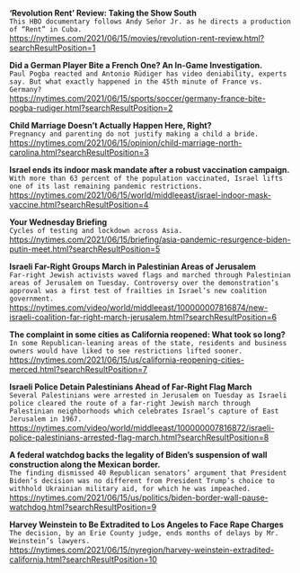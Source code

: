 **‘Revolution Rent’ Review: Taking the Show South**\
`This HBO documentary follows Andy Señor Jr. as he directs a production of “Rent” in Cuba.`\
https://nytimes.com/2021/06/15/movies/revolution-rent-review.html?searchResultPosition=1

**Did a German Player Bite a French One? An In-Game Investigation.**\
`Paul Pogba reacted and Antonio Rüdiger has video deniability, experts say. But what exactly happened in the 45th minute of France vs. Germany?`\
https://nytimes.com/2021/06/15/sports/soccer/germany-france-bite-pogba-rudiger.html?searchResultPosition=2

**Child Marriage Doesn’t Actually Happen Here, Right?**\
`Pregnancy and parenting do not justify making a child a bride. `\
https://nytimes.com/2021/06/15/opinion/child-marriage-north-carolina.html?searchResultPosition=3

**Israel ends its indoor mask mandate after a robust vaccination campaign.**\
`With more than 63 percent of the population vaccinated, Israel lifts one of its last remaining pandemic restrictions.`\
https://nytimes.com/2021/06/15/world/middleeast/israel-indoor-mask-vaccine.html?searchResultPosition=4

**Your Wednesday Briefing**\
`Cycles of testing and lockdown across Asia.`\
https://nytimes.com/2021/06/15/briefing/asia-pandemic-resurgence-biden-putin-meet.html?searchResultPosition=5

**Israeli Far-Right Groups March in Palestinian Areas of Jerusalem**\
`Far-right Jewish activists waved flags and marched through Palestinian areas of Jerusalem on Tuesday. Controversy over the demonstration’s approval was a first test of frailties in Israel’s new coalition government.`\
https://nytimes.com/video/world/middleeast/100000007816874/new-israeli-coalition-far-right-march-jerusalem.html?searchResultPosition=6

**The complaint in some cities as California reopened: What took so long?**\
`In some Republican-leaning areas of the state, residents and business owners would have liked to see restrictions lifted sooner.`\
https://nytimes.com/2021/06/15/us/california-reopening-cities-merced.html?searchResultPosition=7

**Israeli Police Detain Palestinians Ahead of Far-Right Flag March**\
`Several Palestinians were arrested in Jerusalem on Tuesday as Israeli police cleared the route of a far-right Jewish march through Palestinian neighborhoods which celebrates Israel’s capture of East Jerusalem in 1967.`\
https://nytimes.com/video/world/middleeast/100000007816872/israeli-police-palestinians-arrested-flag-march.html?searchResultPosition=8

**A federal watchdog backs the legality of Biden’s suspension of wall construction along the Mexican border.**\
`The finding dismissed 40 Republican senators’ argument that President Biden’s decision was no different from President Trump’s choice to withhold Ukrainian military aid, for which he was impeached.`\
https://nytimes.com/2021/06/15/us/politics/biden-border-wall-pause-watchdog.html?searchResultPosition=9

**Harvey Weinstein to Be Extradited to Los Angeles to Face Rape Charges**\
`The decision, by an Erie County judge, ends months of delays by Mr. Weinstein’s lawyers.`\
https://nytimes.com/2021/06/15/nyregion/harvey-weinstein-extradited-california.html?searchResultPosition=10

